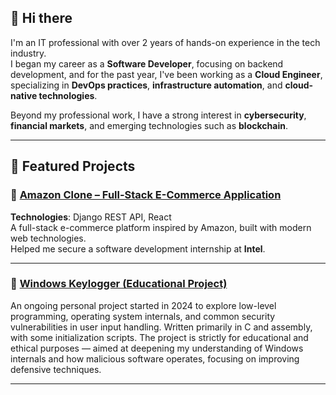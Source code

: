 ## 👋 Hi there

I'm an IT professional with over 2 years of hands-on experience in the tech industry.  
I began my career as a **Software Developer**, focusing on backend development, and for the past year, I've been working as a **Cloud Engineer**, specializing in **DevOps practices**, **infrastructure automation**, and **cloud-native technologies**.

Beyond my professional work, I have a strong interest in **cybersecurity**, **financial markets**, and emerging technologies such as **blockchain**.

---

## 🧩 Featured Projects

### 🔹 [Amazon Clone – Full-Stack E-Commerce Application](https://github.com/x03xd/Amazon-Clone)  
**Technologies**: Django REST API, React  
A full-stack e-commerce platform inspired by Amazon, built with modern web technologies.  
Helped me secure a software development internship at **Intel**.

---

### 🔹 [Windows Keylogger (Educational Project)](https://github.com/x03xd/low-level-windows-keylogger-POC)  
An ongoing personal project started in 2024 to explore low-level programming, operating system internals, and common security vulnerabilities in user input handling.
Written primarily in C and assembly, with some initialization scripts. The project is strictly for educational and ethical purposes — aimed at deepening my understanding of Windows internals and how malicious software operates, focusing on improving defensive techniques.

---
